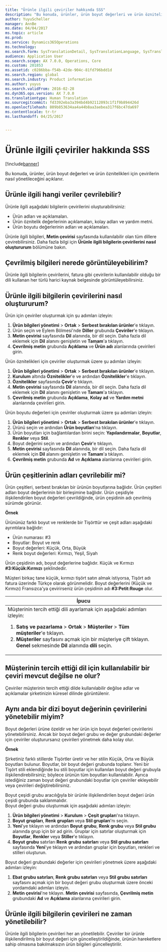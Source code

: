 ```yaml
---
title: "Ürünle ilgili çeviriler hakkında SSS"
description: "Bu konuda, ürünler, ürün boyut değerleri ve ürün öznitelikleri için çevirilerin nasıl yönetileceğini açıklanır."
author: YuyuScheller
manager: AnnBe
ms.date: 04/04/2017
ms.topic: article
ms.prod: 
ms.service: Dynamics365Operations
ms.technology: 
ms.search.form: SysTranslationDetail, SysTranslationLanguage, SysTranslationList
audience: Application User
ms.search.scope: AX 7.0.0, Operations, Core
ms.custom: 201853
ms.assetid: c0286bba-f54b-42de-904c-81fd796bdd1d
ms.search.region: global
ms.search.industry: Product information
ms.author: yuyus
ms.search.validFrom: 2016-02-28
ms.dyn365.ops.version: AX 7.0.0
ms.translationtype: Human Translation
ms.sourcegitcommit: fd3392eba3a394bd4b92112093c1f1f9b894426d
ms.openlocfilehash: 809b853634aa4a44b8aa3aebea317f6bc47da697
ms.contentlocale: tr-tr
ms.lasthandoff: 04/25/2017


---
```


# <a name="product-related-translations-faq"></a>Ürünle ilgili çeviriler hakkında SSS

[!include[banner](../includes/banner.md)]


Bu konuda, ürünler, ürün boyut değerleri ve ürün öznitelikleri için çevirilerin nasıl yönetileceğini açıklanır. 

<a name="what-product-related-data-can-be-translated"></a>Ürünle ilgili hangi veriler çevrilebilir?
--------------------------------------------

Ürünle ilgili aşağıdaki bilgilerin çevirilerini oluşturabilirsiniz:
-   Ürün adları ve açıklamaları.
-   Ürün öznitelik değerlerinin açıklamaları, kolay adları ve yardım metni.
-   Ürün boyutu değerlerinin adları ve açıklamaları.

Ürünle ilgili bilgileri, **Metin çevirisi** sayfasında kullanılabilir olan tüm dillere çevirebilirsiniz. Daha fazla bilgi için **Ürünle ilgili bilgilerin çevirilerini nasıl oluştururum** bölümüne bakın.

## <a name="where-can-i-view-the-translated-information"></a>Çevrilmiş bilgileri nerede görüntüleyebilirim?
Ürünle ilgili bilgilerin çevirilerini, fatura gibi çevirilerin kullanılabilir olduğu bir dili kullanan her türlü harici kaynak belgesinde görüntüleyebilirsiniz.

## <a name="how-do-i-create-translations-for-productrelated-information"></a>Ürünle ilgili bilgilerin çevirilerini nasıl oluştururum?
Ürün için çeviriler oluşturmak için şu adımları izleyin:
1.  **Ürün bilgileri yönetimi** &gt; **Ortak** &gt; **Serbest bırakılan ürünler**'e tıklayın.
2.  Ürün seçin ve Eylem Bölmesi'nde **Diller** grubunda **Çeviriler**'e tıklayın.
3.  **Metin çevirisi** sayfasında **Dil** alanında, bir dil seçin. Daha fazla dil eklemek için **Dil** alanını genişletin ve **Tamam**'a tıklayın.
4.  **Çevrilmiş metin** grubunda **Açıklama** ve **Ürün adı** alanlarında çevirileri girin.

Ürün öznitelikleri için çeviriler oluşturmak üzere şu adımları izleyin:
1.  **Ürün bilgileri yönetimi** &gt; **Ortak** &gt; **Serbest bırakılan ürünler**'e tıklayın.
2.  **Kurulum** altında **Öznitelikler**'e ve ardından **Öznitelikler**'e tıklayın.
3.  **Öznitelikler** sayfasında **Çevir**'e tıklayın.
4.  **Metin çevirisi** sayfasında **Dil** alanında, bir dil seçin. Daha fazla dil eklemek için **Dil** alanını genişletin ve **Tamam**'a tıklayın.
5.  **Çevrilmiş metin** grubunda **Açıklama**, **Kolay ad** ve **Yardım metni** alanlarında çevirileri girin.

Ürün boyutu değerleri için çeviriler oluşturmak üzere şu adımları izleyin:
1.  **Ürün bilgileri yönetimi** &gt; **Ortak** &gt; **Serbest bırakılan ürünler**'e tıklayın.
2.  Ürünü seçin ve ardından **Ürün boyutları**'na tıklayın.
3.  Ürün boyutları için bağlantılardan birini seçin: **Yapılandırmalar**, **Boyutlar**, **Renkler** veya **Stil**.
4.  Boyut değerini seçin ve ardından **Çevir**'e tıklayın.
5.  **Metin çevirisi** sayfasında **Dil** alanında, bir dil seçin. Daha fazla dil eklemek için **Dil** alanını genişletin ve **Tamam**'a tıklayın.
6.  **Çevrilmiş metin** grubunda **Ad** ve **Açıklama** alanlarına çevirileri girin.

## <a name="can-the-names-of-product-variants-be-translated"></a>Ürün çeşitlerinin adları çevrilebilir mi?
Ürün çeşitleri, serbest bırakılan bir ürünün boyutlarına bağlıdır. Ürün çeşitleri adları boyut değerlerinin bir birleşimine bağlıdır. Ürün çeşidiyle ilişkilendirilen boyut değerleri çevrildiğinde, ürün çeşidinin adı çevrilmiş sürümde görünür.  

**Örnek**  

Ürününüz farklı boyut ve renklerde bir Tişörttür ve çeşit adları aşağıdaki ayrıntılara bağlıdır:
-   Ürün numarası: \#3
-   Boyutlar: Boyut ve renk
-   Boyut değerleri: Küçük, Orta, Büyük
-   Renk boyut değerleri: Kırmızı, Yeşil, Siyah

Ürün çeşidinin adı, boyut değerlerine bağlıdır. Küçük ve Kırmızı **\#3:Küçük:Kırmızı** şeklindedir.  

Müşteri birkaç tane küçük, kırmızı tişört satın almak istiyorsa, Tişört adı fatura üzerinde Türkçe olarak görünmelidir. Boyut değerlerini (Küçük ve Kırmızı) Fransızca'ya çevirirseniz ürün çeşidinin adı **\#3:Petit:Rouge** olur.
<table>
<colgroup>
<col width="100%" />
</colgroup>
<thead>
<tr class="header">
<th><strong>İpucu</strong></th>
</tr>
</thead>
<tbody>
<tr class="odd">
<td>Müşterinin tercih ettiği dili ayarlamak için aşağıdaki adımları izleyin:
<ol>  
<li><strong>Satış ve pazarlama</strong> &gt; <strong>Ortak</strong> &gt; <strong>Müşteriler</strong> &gt; <strong>Tüm</strong>  <strong>müşteriler</strong>'e tıklayın.</li>
<li><strong>Müşteriler</strong> sayfasını açmak için bir müşteriye çift tıklayın. <strong>Genel</strong> sekmesinde <strong>Dil</strong> alanında <strong>dili</strong> seçin.</li>
</ol></td>
</tr>
</tbody>
</table>

## <a name="what-happens-if-a-customer-has-a-preferred-language-for-which-no-translations-are-available"></a>Müşterinin tercih ettiği dil için kullanılabilir bir çeviri mevcut değilse ne olur?
Çeviriler müşterinin tercih ettiği dilde kullanılabilir değilse adlar ve açıklamalar şirketinizin küresel dilinde görüntülenir.

## <a name="can-i-manage-translations-for-a-series-of-dimension-values-at-the-same-time"></a>Aynı anda bir dizi boyut değerinin çevirilerini yönetebilir miyim?
Boyut değerleri ürüne özeldir ve her ürün için boyut değerleri çevirilerini yönetebilirsiniz. Ancak bir boyut değeri grubu ve değer grubundaki değerler için çeviriler oluşturursanız çevirileri yönetmek daha kolay olur.   

**Örnek**  

Şirketiniz farklı stillerde Tişörtler üretir ve her stilin Küçük, Orta ve Büyük boyutları bulunur. Boyutlar, bir boyut değeri grubunda toplanır. Yeni bir Tişört stili eklendiğinde bu stili boyutlar için kullanılan boyut değeri grubuyla ilişkilendirebilirsiniz; böylece ürünün tüm boyutları kullanılabilir. Ayrıca istediğiniz zaman boyut değeri grubundaki boyutlar için çeviriler ekleyebilir veya çevirileri değiştirebilirsiniz.  

Boyut çeşidi grubu aracılığıyla bir ürünle ilişkilendirilen boyut değeri ürün çeşidi grubunda saklanmalıdır.   
Boyut değeri grubu oluşturmak için aşağıdaki adımları izleyin:
1.  **Ürün bilgileri yönetimi** &gt; **Kurulum** &gt; **Çeşit grupları**'na tıklayın.
2.  **Boyut** **grupları**, **Renk grupları** veya **Stil grupları**'nı seçin.
3.  **Yeni**'ye tıklayın ve ardından **Boyut** **grubu**, **Renk grubu** veya **Stil grubu** alanında grup için bir ad girin. Gruplar için satırlar oluşturmak için **Boyutlar**, **Renkler** veya **Stiller**'e tıklayın.
4.  **Boyut** **grubu** satırları **Renk** **grubu** **satırları** veya **Stil grubu satırları** sayfasında **Yeni**'ye tıklayın ve ardından gruplar için boyutları, renkleri ve stilleri oluşturun.

Boyut değeri grubundaki değerler için çevirileri yönetmek üzere aşağıdaki adımları izleyin:
1.  **Ebat grubu satırları**, **Renk grubu satırları** veya **Stil grubu satırları** sayfasını açmak için bir boyut değeri grubu oluşturmak üzere önceki yordamdaki adımları izleyin.
2.  **Metin çevirisi**'ne tıklayın. **Metin çevirisi** sayfasında, **Çevrilmiş metin** grubundaki **Ad** ve **Açıklama** alanlarına çevirileri girin.

## <a name="when-can-translations-of-productrelated-information-be-managed"></a>Ürünle ilgili bilgilerin çevirileri ne zaman yönetilebilir?
Ürünle ilgili bilgilerin çevirileri her an yönetilebilir. Çeviriler bir ürünle ilişkilendirilmiş bir boyut değeri için güncelleştirildiğinde, ürünün hareketlere sahip olmasına bakılmaksızın ürün bilgileri güncelleştirilir.






